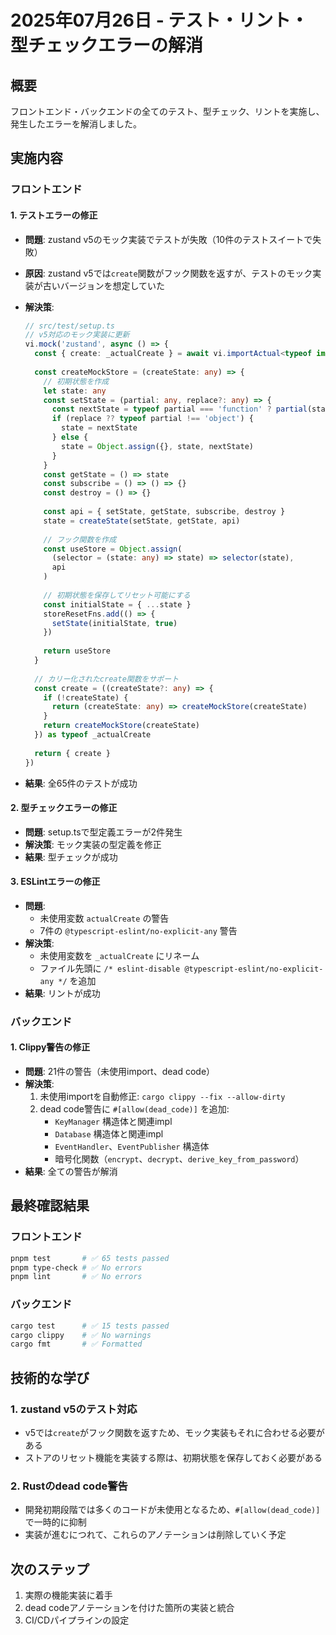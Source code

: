 # 2025年07月26日 - テスト・リント・型チェックエラーの解消

## 概要
フロントエンド・バックエンドの全てのテスト、型チェック、リントを実施し、発生したエラーを解消しました。

## 実施内容

### フロントエンド

#### 1. テストエラーの修正
- **問題**: zustand v5のモック実装でテストが失敗（10件のテストスイートで失敗）
- **原因**: zustand v5では`create`関数がフック関数を返すが、テストのモック実装が古いバージョンを想定していた
- **解決策**: 
  ```typescript
  // src/test/setup.ts
  // v5対応のモック実装に更新
  vi.mock('zustand', async () => {
    const { create: _actualCreate } = await vi.importActual<typeof import('zustand')>('zustand')
    
    const createMockStore = (createState: any) => {
      // 初期状態を作成
      let state: any
      const setState = (partial: any, replace?: any) => {
        const nextState = typeof partial === 'function' ? partial(state) : partial
        if (replace ?? typeof partial !== 'object') {
          state = nextState
        } else {
          state = Object.assign({}, state, nextState)
        }
      }
      const getState = () => state
      const subscribe = () => () => {}
      const destroy = () => {}
      
      const api = { setState, getState, subscribe, destroy }
      state = createState(setState, getState, api)
      
      // フック関数を作成
      const useStore = Object.assign(
        (selector = (state: any) => state) => selector(state),
        api
      )
      
      // 初期状態を保存してリセット可能にする
      const initialState = { ...state }
      storeResetFns.add(() => {
        setState(initialState, true)
      })
      
      return useStore
    }
    
    // カリー化されたcreate関数をサポート
    const create = ((createState?: any) => {
      if (!createState) {
        return (createState: any) => createMockStore(createState)
      }
      return createMockStore(createState)
    }) as typeof _actualCreate
    
    return { create }
  })
  ```

- **結果**: 全65件のテストが成功

#### 2. 型チェックエラーの修正
- **問題**: setup.tsで型定義エラーが2件発生
- **解決策**: モック実装の型定義を修正
- **結果**: 型チェックが成功

#### 3. ESLintエラーの修正
- **問題**: 
  - 未使用変数 `actualCreate` の警告
  - 7件の `@typescript-eslint/no-explicit-any` 警告
- **解決策**:
  - 未使用変数を `_actualCreate` にリネーム
  - ファイル先頭に `/* eslint-disable @typescript-eslint/no-explicit-any */` を追加
- **結果**: リントが成功

### バックエンド

#### 1. Clippy警告の修正
- **問題**: 21件の警告（未使用import、dead code）
- **解決策**:
  1. 未使用importを自動修正: `cargo clippy --fix --allow-dirty`
  2. dead code警告に `#[allow(dead_code)]` を追加:
     - `KeyManager` 構造体と関連impl
     - `Database` 構造体と関連impl
     - `EventHandler`、`EventPublisher` 構造体
     - 暗号化関数（`encrypt`、`decrypt`、`derive_key_from_password`）
- **結果**: 全ての警告が解消

## 最終確認結果

### フロントエンド
```bash
pnpm test       # ✅ 65 tests passed
pnpm type-check # ✅ No errors
pnpm lint       # ✅ No errors
```

### バックエンド
```bash
cargo test      # ✅ 15 tests passed
cargo clippy    # ✅ No warnings
cargo fmt       # ✅ Formatted
```

## 技術的な学び

### 1. zustand v5のテスト対応
- v5では`create`がフック関数を返すため、モック実装もそれに合わせる必要がある
- ストアのリセット機能を実装する際は、初期状態を保存しておく必要がある

### 2. Rustのdead code警告
- 開発初期段階では多くのコードが未使用となるため、`#[allow(dead_code)]`で一時的に抑制
- 実装が進むにつれて、これらのアノテーションは削除していく予定

## 次のステップ
1. 実際の機能実装に着手
2. dead codeアノテーションを付けた箇所の実装と統合
3. CI/CDパイプラインの設定